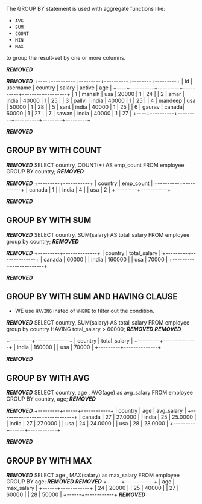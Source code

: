 The GROUP BY statement is used with aggregate functions  like:
* `AVG`
* `SUM`
* `COUNT`
* `MIN`
* `MAX` 

to group the result-set by one or more columns.

***REMOVED***

***REMOVED***
+----+----------+---------+----------+--------+---------+
| id | username | country |  salary  | active | age     |
+----+----------+---------+----------+--------+---------+
|  1 | mansih   |   usa   |  20000   |      1 | 24      |
|  2 | amar     |   india |  40000   |      1 | 25      |
|  3 | pallvi   |   india |  40000   |      1 | 25      |
|  4 | mandeep  |   usa   |  50000   |      1 | 28      |
|  5 | sant     |   india |  40000   |      1 | 25      |
|  6 | gaurav   |   canada|  60000   |      1 | 27      |
|  7 | sawan    |   india |  40000   |      1 | 27      |
+----+----------+---------+----------+--------+---------+

***REMOVED***
## GROUP BY WITH COUNT

***REMOVED***
SELECT country, COUNT(*) AS emp_count FROM employee GROUP BY country;
***REMOVED***

***REMOVED***
+---------+-----------+
| country | emp_count |
+---------+-----------+
| canada  |         1 |
| india   |         4 |
| usa     |         2 |
+---------+-----------+

***REMOVED***
## GROUP BY WITH SUM

***REMOVED***
 SELECT country, SUM(salary) AS total_salary FROM  employee group by country;
***REMOVED***

***REMOVED***
+---------+--------------+
| country | total_salary |
+---------+--------------+
| canada  |        60000 |
| india   |       160000 |
| usa     |        70000 |
+---------+--------------+

***REMOVED***

## GROUP BY WITH SUM AND HAVING CLAUSE
* WE use `HAVING` insted of `WHERE` to filter out the condition. 

***REMOVED***
SELECT country, SUM(salary) AS total_salary FROM  employee group by country HAVING total_salary > 60000;
***REMOVED***
***REMOVED***

+---------+--------------+
| country | total_salary |
+---------+--------------+
| india   |       160000 |
| usa     |        70000 |
+---------+--------------+

***REMOVED***

## GROUP BY WITH AVG

***REMOVED***
SELECT country, age , AVG(age) as avg_salary FROM employee GROUP BY country, age;
***REMOVED***

***REMOVED***
+---------+------+------------+
| country | age  | avg_salary |
+---------+------+------------+
| canada  |   27 |    27.0000 |
| india   |   25 |    25.0000 |
| india   |   27 |    27.0000 |
| usa     |   24 |    24.0000 |
| usa     |   28 |    28.0000 |
+---------+------+------------+

***REMOVED***

## GROUP BY WITH MAX

***REMOVED***
SELECT age , MAX(salary) as max_salary FROM employee GROUP BY age;
***REMOVED***
***REMOVED***
+------+------------+
| age  | max_salary |
+------+------------+
|   24 |      20000 |
|   25 |      40000 |
|   27 |      60000 |
|   28 |      50000 |
+------+------------+
***REMOVED***


